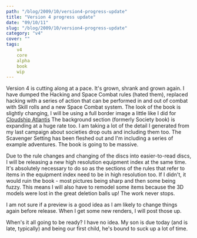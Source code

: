 ```yaml
---
path: "/blog/2009/10/version4-progress-update"
title: "Version 4 progress update"
date: "09/10/11"
slug: "/blog/2009/10/version4-progress-update"
category: "v4"
cover: ""
tags:
    v4
    core
    alpha
    book
    wip
---
```


Version 4 is cutting along at a pace. It's grown, shrank and grown again. I have dumped the Hacking and Space Combat rules (hated them), replaced hacking with a series of action that can be performed in and out of combat with Skill rolls and a new Space Combat system. The look of the book is slightly changing, I will be using a full border image a little like I did for [Cloudship Atlantis](http://www.scribd.com/doc/16861411/Cloudship-Atlantis) The background section (formerly Society book) is expanding at a huge rate too. I am taking a lot of the detail I generated from my last campaign about societies drop outs and including them too. The Scavenger Setting has been fleshed out and I'm including a series of example adventures. The book is going to be massive.

Due to the rule changes and changing of the discs into easier-to-read discs, I will be releasing a new high resolution equipment index at the same time. It's absolutely necessary to do so as the sections of the rules that refer to items in the equipment index need to be in high resolution too. If I didn't, it would ruin the book - most pictures being sharp and then some being fuzzy. This means I will also have to remodel some items because the 3D models were lost in the great deletion balls up! The work never stops.

I am not sure if a preview is a good idea as I am likely to change things again before release. When I get some new renders, I will post those up.

When's it all going to be ready? I have no idea. My son is due today (and is late, typically) and being our first child, he's bound to suck up a lot of time.